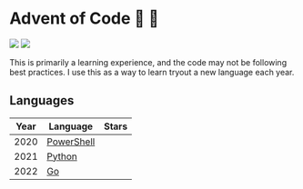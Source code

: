 # Advent of Code :christmas_tree: :santa:

![](https://img.shields.io/badge/stars%20⭐-14-yellow)
![](https://img.shields.io/badge/days%20completed-7-red)

This is primarily a learning experience, and the code may not be following best practices. I use this as a way to learn tryout a new language each year.

## Languages

| Year | Language                                                    | Stars |
| ---- | ----------------------------------------------------------- |  ---- |
| 2020 | [PowerShell](https://learn.microsoft.com/en-us/powershell/) |  |
| 2021 | [Python](https://www.python.org/)                           ||
| 2022 | [Go](https://golang.org/)                                   ||
